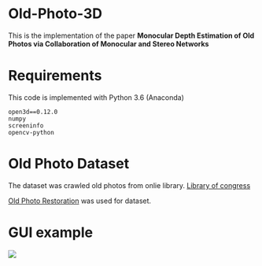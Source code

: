 # Old-Photo-3D

This is the implementation of the paper **Monocular Depth Estimation of Old Photos via Collaboration of Monocular and Stereo Networks**


# Requirements

This code is implemented with Python 3.6 (Anaconda)

```
open3d==0.12.0
numpy
screeninfo
opencv-python
```

# Old Photo Dataset

The dataset was crawled old photos from onlie library.
[Library of congress](https://www.loc.gov/pictures/)

[Old Photo Restoration](https://github.com/microsoft/Bringing-Old-Photos-Back-to-Life) was used for dataset. 


# GUI example

<img src="https://github.com/rmawngh/Old-Photo-3D/blob/main/Pairwise_comparison/gui_example.png">
